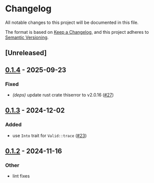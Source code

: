 # Changelog

All notable changes to this project will be documented in this file.

The format is based on [Keep a Changelog](https://keepachangelog.com/en/1.0.0/),
and this project adheres to [Semantic Versioning](https://semver.org/spec/v2.0.0.html).

## [Unreleased]

## [0.1.4](https://github.com/tailcallhq/tailcall-valid/compare/v0.1.3...v0.1.4) - 2025-09-23

### Fixed

- *(deps)* update rust crate thiserror to v2.0.16 ([#27](https://github.com/tailcallhq/tailcall-valid/pull/27))

## [0.1.3](https://github.com/tailcallhq/tailcall-valid/compare/v0.1.2...v0.1.3) - 2024-12-02

### Added

- use `Into` trait for `Valid::trace` ([#23](https://github.com/tailcallhq/tailcall-valid/pull/23))

## [0.1.2](https://github.com/tailcallhq/tailcall-valid/compare/v0.1.1...v0.1.2) - 2024-11-16

### Other

- lint fixes

